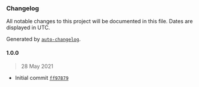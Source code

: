 ### Changelog

All notable changes to this project will be documented in this file. Dates are displayed in UTC.

Generated by [`auto-changelog`](https://github.com/CookPete/auto-changelog).

#### 1.0.0

> 28 May 2021

- Initial commit [`ff97879`](https://github.com/MarcoABCardoso/iteration-test/commit/ff97879237e5530e38670a078f81d3d31b5c9fe9)

